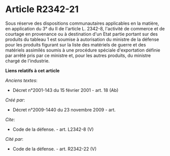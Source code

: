 # Article R2342-21

Sous réserve des dispositions communautaires applicables en la matière, en application du 3° du II de l'article L. 2342-8,
l'activité de commerce et de courtage en provenance ou à destination d'un Etat partie portant sur des produits du tableau 1
est soumise à autorisation du ministre de la défense pour les produits figurant sur la liste des matériels de guerre et des
matériels assimilés soumis à une procédure spéciale d'exportation définie par arrêté pris par ce ministre et, pour les autres
produits, du ministre chargé de l'industrie.

**Liens relatifs à cet article**

_Anciens textes_:

  - Décret n°2001-143 du 15 février 2001 - art. 18 (Ab)

_Créé par_:

  - Décret n°2009-1440 du 23 novembre 2009 - art.

_Cite_:

  - Code de la défense. - art. L2342-8 (V)

_Cité par_:

  - Code de la défense. - art. R2342-22 (V)
